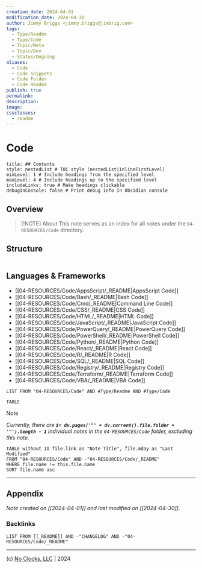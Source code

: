 ```yaml
---
creation_date: 2024-04-01
modification_date: 2024-04-30
author: Jimmy Briggs <jimmy.briggs@jimbrig.com>
tags:
  - Type/Readme
  - Type/Code
  - Topic/Meta
  - Topic/Dev
  - Status/Ongoing
aliases:
  - Code
  - Code Snippets
  - Code Folder
  - Code Readme
publish: true
permalink:
description:
image:
cssclasses:
  - readme
---
```



# Code

```table-of-contents
title: ## Contents 
style: nestedList # TOC style (nestedList|inlineFirstLevel)
minLevel: 1 # Include headings from the specified level
maxLevel: 4 # Include headings up to the specified level
includeLinks: true # Make headings clickable
debugInConsole: false # Print debug info in Obsidian console
```

## Overview

> [!NOTE] About
> This note serves as an index for all notes under the `04-RESOURCES/Code` directory.

## Structure

```plaintext

```

## Languages & Frameworks

- [[04-RESOURCES/Code/AppsScript/_README|AppsScript Code]]
- [[04-RESOURCES/Code/Bash/_README|Bash Code]]
- [[04-RESOURCES/Code/Cmd/_README|Command Line Code]]
- [[04-RESOURCES/Code/CSS/_README|CSS Code]]
- [[04-RESOURCES/Code/HTML/_README|HTML Code]]
- [[04-RESOURCES/Code/JavaScript/_README|JavaScript Code]]
- [[04-RESOURCES/Code/PowerQuery/_README|PowerQuery Code]]
- [[04-RESOURCES/Code/PowerShell/_README|PowerShell Code]]
- [[04-RESOURCES/Code/Python/_README|Python Code]]
- [[04-RESOURCES/Code/React/_README|React Code]]
- [[04-RESOURCES/Code/R/_README|R Code]]
- [[04-RESOURCES/Code/SQL/_README|SQL Code]]
- [[04-RESOURCES/Code/Registry/_README|Registry Code]]
- [[04-RESOURCES/Code/Terraform/_README|Terraform Code]]
- [[04-RESOURCES/Code/VBA/_README|VBA Code]]

```dataview
LIST FROM "04-RESOURCES/Code" AND #Type/Readme AND #Type/Code
```

```dataview
TABLE 
```

> [!NOTE]
> *Currently, there are **`$= dv.pages('"' + dv.current().file.folder + '"').length - 1`**  individual notes in the `04-RESOURCES/Code` folder, excluding this note.*

```dataview
TABLE without ID file.link as "Note Title", file.mday as "Last Modified"
FROM "04-RESOURCES/Code" AND -"04-RESOURCES/Code/_README"
WHERE file.name != this.file.name
SORT file.name asc
```

***

## Appendix

*Note created on [[2024-04-01]] and last modified on [[2024-04-30]].*

### Backlinks

```dataview
LIST FROM [[_README]] AND -"CHANGELOG" AND -"04-RESOURCES/Code/_README"
```

***

(c) [No Clocks, LLC](https://github.com/noclocks) | 2024